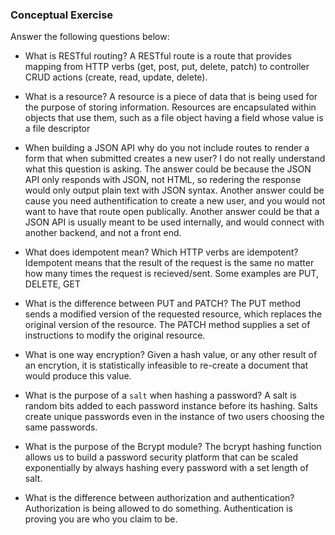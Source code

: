 ### Conceptual Exercise

Answer the following questions below:

- What is RESTful routing?
A RESTful route is a route that provides mapping from HTTP verbs (get, post, put, delete, patch) to controller CRUD actions (create, read, update, delete).

- What is a resource?
A resource is a piece of data that is being used for the purpose of storing information. Resources are encapsulated within objects that use them, such as a file object having a field whose value is a file descriptor

- When building a JSON API why do you not include routes to render a form that when submitted creates a new user?
I do not really understand what this question is asking. The answer could be because the JSON API only responds with JSON, not HTML, so redering the response would only output plain text with JSON syntax. Another answer could be cause you need authentification to create a new user, and you would not want to have that route open publically. Another answer could be that a JSON API is usually meant to be used internally, and would connect with another backend, and not a front end. 

- What does idempotent mean? Which HTTP verbs are idempotent?
Idempotent means that the result of the request is the same no matter how many times the request is recieved/sent. Some examples are PUT, DELETE, GET

- What is the difference between PUT and PATCH?
The PUT method sends a modified version of the requested resource, which replaces the original version of the resource. 
The PATCH method supplies a set of instructions to modify the original resource.

- What is one way encryption?
Given a hash value, or any other result of an encrytion, it is statistically infeasible to re-create a document that would produce this value.

- What is the purpose of a `salt` when hashing a password?
A salt is random bits added to each password instance before its hashing. Salts create unique passwords even in the instance of two users choosing the same passwords.

- What is the purpose of the Bcrypt module?
The bcrypt hashing function allows us to build a password security platform that can be scaled exponentially by always hashing every password with a set length of salt.

- What is the difference between authorization and authentication?
Authorization is being allowed to do something.
Authentication is proving you are who you claim to be.
